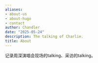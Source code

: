 ```yaml
---
aliases:
- about-us
- about-hugo
- contact
author: Chandler
date: "2025-05-24"
description: The talking of Charlie.
title: About
---
```


记录周深演唱会现场的talking、采访的talking。
